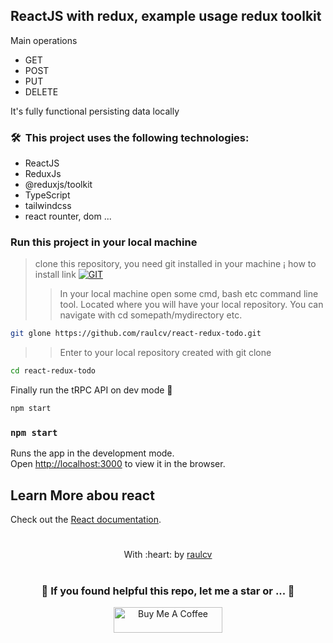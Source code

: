 ## ReactJS with redux, example usage redux toolkit

Main operations
* GET
* POST
* PUT
* DELETE

It's fully functional persisting data locally

### 🛠 &nbsp;This project uses the following technologies:

* ReactJS
* ReduxJs
* @reduxjs/toolkit
* TypeScript
* tailwindcss
* react rounter, dom ...

### Run this project in your local machine
> clone this repository, you need git installed in your machine ¡ how to install link [![GIT](https://img.shields.io/badge/Git-0077B5?style=for-the-badge&logo=git&logoColor=red)](https://github.com/git-guides/install-git)
>> In your local machine open some cmd, bash etc command line tool. Located where you will have your local repository. You can navigate with cd somepath/mydirectory etc.
```bash
git glone https://github.com/raulcv/react-redux-todo.git
```
>> Enter to your  local repository created with git clone
```bash
cd react-redux-todo 
```
Finally run the tRPC API on dev mode 🤪
```bash
npm start
```

### `npm start`

Runs the app in the development mode.\
Open [http://localhost:3000](http://localhost:3000) to view it in the browser.

## Learn More abou react

Check out the [React documentation](https://reactjs.org/).

#
<p align="center">
	With :heart: by <a href="https://www.raulcv.com" target="_blank">raulcv</a>
</p>

#
<h3 align="center">🤗 If you found helpful this repo, let me a star  or ... 🐣</h3>
<p align="center">
<a href="https://www.buymeacoffee.com/iraulcv" target="_blank"><img src="https://cdn.buymeacoffee.com/buttons/default-orange.png" alt="Buy Me A Coffee" height="41" width="174"></a>
</p>
